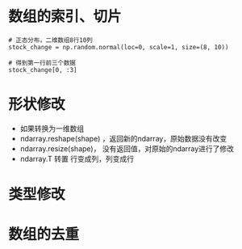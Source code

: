 # 数组的索引、切片
```
# 正态分布，二维数组8行10列
stock_change = np.random.normal(loc=0, scale=1, size=(8, 10)) 

# 得到第一行前三个数据
stock_change[0, :3] 
```
# 形状修改
- 如果转换为一维数组
- ndarray.reshape(shape) ，返回新的ndarray，原始数据没有改变
- ndarray.resize(shape)， 没有返回值，对原始的ndarray进行了修改
- ndarray.T 转置 行变成列，列变成行

# 类型修改


# 数组的去重
